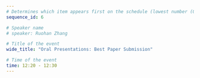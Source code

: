 ```yaml
---
# Determines which item appears first on the schedule (lowest number (0) appears first)
sequence_id: 6

# Speaker name
# speaker: Ruohan Zhang

# Title of the event
wide_title: "Oral Presentations: Best Paper Submission"

# Time of the event
time: 12:20 - 12:30
---
```



